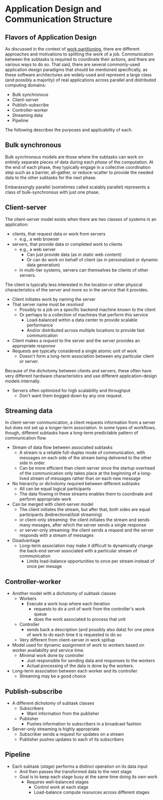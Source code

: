 # Application Design and Communication Structure

## Flavors of Application Design

As discussed in the context of
[work partitioning](parallel-models.md#partitioning), there are
different approaches and motivations to splitting the work of a
job. Communication between the subtasks is required to coordinate
their actions, and there are various ways to do so. That said, there
are several commonly-used application design paradigms that should be
mentioned specifically, as these software architectures are
widely-used and represent a large class (and possibly a majority) of
real applications across parallel and distributed computing domains:

* Bulk synchronous
* Client-server
* Publish-subscribe
* Controller-worker
* Streaming data
* Pipeline

The following describes the purposes and applicability of each.

## Bulk synchronous

Bulk synchronous models are those where the subtasks can work on entirely
separate pieces of data during each _phase_ of the computation. At the end of
each phase, they typically engage in a collective coordination step such as a
barrier, all-gather, or reduce-scatter to provide the needed data to the other
subtasks for the next phase.

Embarassingly parallel (sometimes called scalably
parallel) represents a class of bulk-synchronous with just one phase.

## Client-server

The client-server model exists when there are two classes of systems in an
application:

* clients, that request data or work from servers
  - e.g., a web browser
* servers, that provide data or completed work to clients
  - e.g., a web server
    * Can just provide data (as in static web content)
	* Or can do work on behalf of client (as in personalized or dynamic data generation)
  - in multi-tier systems, servers can themselves be clients of other servers.

The client is typically less interested in the location or
other physical characteristics of the server and more so in the service that it
provides.

* Client initiates work by naming the server
* That server name must be _resolved_
  - Possibly to a job on a specific backend machine known to the client
  - Or perhaps to a collection of machines that perform this service
	* Load-balanced within a data center to provide scalable performance
	* And/or distributed across multiple locations to provide fast communication
* Client makes a _request_ to the server and the server provides an appropriate _response_
* Requests are typically considered a single atomic unit of work 
  - Doesn't form a long-term association between any particular client
    or server.

Because of the dichotomy between clients and servers, these often have very
different hardware characteristics and use different application-design models
internally.

* Servers often optimized for high scalability and throughput
  - Don't want them bogged down by any one request.

## Streaming data

In client-server communication, a client requests information from a server but
does not set up a longer-term association. In some types of workflows, though,
different subtasks have a long-term predictable pattern of communication
flow. 

* Stream of data flow between associated subtasks
  - A stream is a reliable full-duplex mode of communication, with
    messages on each side of the stream being delivered to the other
    side in order. 
  - Can be more efficient than client-server since the startup
    overhead of the communication only takes place at the beginning of
	a long-lived stream of messages rather than on each new message
* No hierarchy or dichotomy required between different subtasks
  - All can be equal logical participants
  - The data flowing in these streams enables them to coordinate and
    perform appropriate work
* Can be merged with client-server model
  - The client initiates the stream, but after that, both sides are equal
    participants (bidirectional/bidi streaming)
  - or client-only streaming: the client initiates the stream and sends many 
    mesages, after which the server sends a single response
  - or server-only streaming: the client sends a request and the server
	responds with a stream of messages
* Disadvantage
  - Long-term association may make it difficult to dynamically change the
    back-end server associated with a particular stream of communication
	* Limits load-balance opportunities to once per stream instead of once
	  per mesage

## Controller-worker

* Another model with a dichotomy of subtask classes
  - Workers
    - Execute a work loop where each iteration 
	  - requests to do a unit of work from the controller's work queue
	  - does the work associated to process that unit
  - Controller
    - sends back a description (and possibly also data) for one piece of work to do each time it is requested to do so
  - Very different from client-server in work splitup
* Model used for dynamic assignment of work to workers based on worker
  availability and service time. 
  - Minimal work done by controller
	- Just responsible for sending data and responses to the workers
	- Actual processing of the data is done by the workers.
* Long-term association between each worker and its controller
  - Streaming may be a good choice

## Publish-subscribe

* A different dichotomy of subtask classes
  - Subscribers
    - Want information from the publisher
  - Publisher
    - Pushes information to subscribers in a broadcast fashion
* Server-only streaming is highly appropriate
  - Subscriber sends a request for updates on a stream
  - Publisher pushes updates to each of its subscribers

## Pipeline

* Each subtask (_stage_) performs a distinct operation on its data input
  - And then passes the transformed data to the next stage
  - Goal is to keep each stage busy at the same time doing its own work
	- Requires well-balanced stages
	  - Control work at each stage
	  - Load-balance compute resources across different stages
